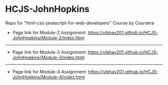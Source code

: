 # HCJS-JohnHopkins
Repo for "html-css-javascript-for-web-developers" Course by Coursera

- Page link for Module-2 Assignment: https://vibhav201.github.io/HCJS-JohnHopkins/Module-2/index.html
---
- Page link for Module-3 Assignment: https://vibhav201.github.io/HCJS-JohnHopkins/Module-3/index.html
---
- Page link for Module-4 Assignment: https://vibhav201.github.io/HCJS-JohnHopkins/Module-4/index.html
